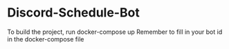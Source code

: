 # Discord-Schedule-Bot
To build the project, run docker-compose up
Remember to fill in your bot id in the docker-compose file
